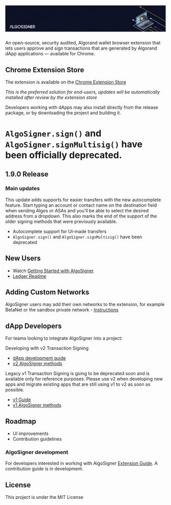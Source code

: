 # ![AlgoSigner](media/algosigner-wallet-banner-3.png)

An open-source, security audited, Algorand wallet browser extension that lets users approve and sign transactions that are generated by Algorand dApp applications — available for Chrome.

## Chrome Extension Store

The extension is available on the [Chrome Extension Store](https://chrome.google.com/webstore/detail/algosigner/kmmolakhbgdlpkjkcjkebenjheonagdm)

_This is the preferred solution for end-users, updates will be automatically installed after review by the extension store_

Developers working with dApps may also install directly from the release package, or by downloading the project and building it.

# `AlgoSigner.sign()` and `AlgoSigner.signMultisig()` have been officially deprecated.

## 1.9.0 Release

### Main updates
This update adds supports for easier transfers with the new autocomplete feature. Start typing an account or contact name on the destination field when sending Algos or ASAs and you'll be able to select the desired address from a dropdown. This also marks the end of the support of the older signing methods that were previously available.
- Autocomplete support for UI-made transfers
- `AlgoSigner.sign()` and `AlgoSigner.signMultisig()` have been deprecated


## New Users

- Watch [Getting Started with AlgoSigner](https://youtu.be/tG-xzG8r770)
- [Ledger Readme](docs/ledger.md)

## Adding Custom Networks

AlgoSigner users may add their own networks to the extension, for example BetaNet or the sandbox private network - [Instructions](docs/add-network.md)

## dApp Developers

For teams looking to integrate AlgoSigner into a project:

Developing with v2 Transaction Signing

- [dApp development guide](docs/dApp-guide.md)
- [v2 AlgoSigner methods](docs/dApp-integration.md)

Legacy v1 Transaction Signing is going to be deprecated soon and is available only for reference purposes.
Please use v2 when developing new apps and migrate existing apps that are still using v1 to v2 as soon as possible.

- [v1 Guide](docs/legacy-signing.md)
- [v1 AlgoSigner methods](docs/legacy-dApp-integration.md)

## Roadmap

- UI improvements
- Contribution guidelines

### AlgoSigner development

For developers interested in working with AlgoSigner [Extension Guide](docs/extension-developers.md). A contribution guide is in development.

## License

This project is under the MIT License
